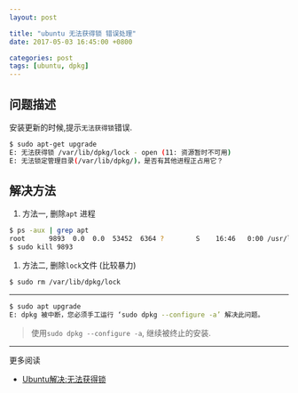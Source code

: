 ```yaml
---
layout: post

title: "ubuntu 无法获得锁 错误处理"
date: 2017-05-03 16:45:00 +0800

categories: post
tags: [ubuntu, dpkg]
---
```


## 问题描述
安装更新的时候,提示`无法获得锁`错误.
```bash
$ sudo apt-get upgrade
E: 无法获得锁 /var/lib/dpkg/lock - open (11: 资源暂时不可用)
E: 无法锁定管理目录(/var/lib/dpkg/)，是否有其他进程正占用它？
```

## 解决方法

1. 方法一, 删除`apt` 进程
```bash
$ ps -aux | grep apt
root      9893  0.0  0.0  53452  6364 ?        S    16:46   0:00 /usr/lib/apt/apt-helper download-file http://downloads.sourceforge.net/xx /var/lib/update-notifier/package-data-downloads/partial/xxx SHA256:5a690d9bb8510be1b8b4fe49f1f2319651fe51bbe54775ddddd8ef0bd07fdac9
$ sudo kill 9893
```
1. 方法二, 删除`lock`文件 (比较暴力)
```bash
$ sudo rm /var/lib/dpkg/lock
```

---

```bash
$ sudo apt upgrade
E: dpkg 被中断，您必须手工运行 ‘sudo dpkg --configure -a’ 解决此问题。
```
>使用`sudo dpkg --configure -a`, 继续被终止的安装.


---
更多阅读
- [Ubuntu解决:无法获得锁](http://www.jianshu.com/p/8768e5bccfa8)
